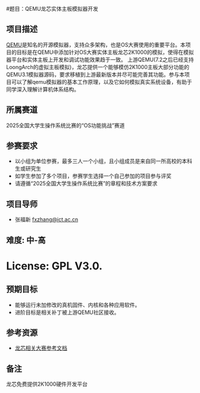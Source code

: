 #题目：QEMU龙芯实体主板模拟器开发
## 项目描述

[QEMU](https://www.qemu.org/)是知名的开源模拟器，支持众多架构，也是OS大赛使用的重要平台。本项目的目标是在QEMU中添加针对OS大赛实体主板龙芯2K1000的模拟，使得在模拟器平台和实体主板上开发和调试功能效果趋于一致。 上游QEMU(7.2之后已经支持LoongArch的虚拟主板模拟)，龙芯提供一个能够模仿2K1000主板大部分功能的QEMU3.1模拟器源码，要求移植到上游最新版本并尽可能完善其功能。参与本项目可以了解qemu模拟器的基本工作原理，以及它如何模拟真实系统设备，有助于同学深入理解计算机体系结构。

## 所属赛道

2025全国大学生操作系统比赛的“OS功能挑战”赛道

## 参赛要求

* 以小组为单位参赛，最多三人一个小组，且小组成员是来自同一所高校的本科生或研究生
* 如学生参加了多个项目，参赛学生选择一个自己参加的项目参与评奖
* 请遵循“2025全国大学生操作系统比赛”的章程和技术方案要求

## 项目导师

* 张福新 fxzhang@ict.ac.cn 

## 难度: 中-高

# License: GPL V3.0.

## 预期目标

* 能够运行未加修改的真机固件、内核和各种应用软件。
* 进阶目标是相关补丁被上游QEMU社区接收。

## 参考资源

* [龙芯相关大赛参考文档](https://github.com/LoongsonLab/oscomp-documents)

## 备注

龙芯免费提供2K1000硬件开发平台

